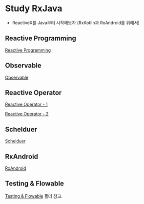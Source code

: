 # Study RxJava

- ReactiveX를 Java부터 시작해보자 (RxKotlin과 RxAndroid를 위해서)

## Reactive Programming

[Reactive Programming](https://github.com/KRMKGOLD/RxJava-Study/tree/master/src/main/java/Reactive_Programming)

## Observable

[Observable](https://github.com/KRMKGOLD/RxJava-Study/tree/master/src/main/java/Observable)

## Reactive Operator

[Reactive Operator - 1](https://github.com/KRMKGOLD/RxJava-Study/tree/master/src/main/java/Reactive_Operator_1)

[Reactive Operator - 2](https://github.com/KRMKGOLD/studyRxJava/tree/master/Reactive%20Operator%20-%202)

## Schelduer

[Schelduer](https://github.com/KRMKGOLD/RxJava-Study/tree/master/src/main/java/Schelduler)

## RxAndroid

[RxAndroid](https://github.com/KRMKGOLD/RxJava-Study/tree/master/src/main/java/RxAndroid)

## Testing & Flowable

[Testing & Flowable](https://github.com/KRMKGOLD/RxJava-Study/tree/master/src/main/java/Testing_Flowable) 폴더 참고.
